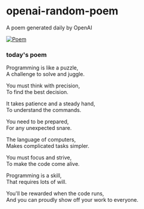 
# openai-random-poem
 A poem generated daily by OpenAI

[![Poem](https://github.com/fbiego/openai-random-poem/actions/workflows/main.yml/badge.svg)](https://github.com/fbiego/openai-random-poem/actions/workflows/main.yml)

### today's poem  
  
Programming is like a puzzle,  
A challenge to solve and juggle.  
  
You must think with precision,  
To find the best decision.  
  
It takes patience and a steady hand,  
To understand the commands.  
  
You need to be prepared,  
For any unexpected snare.  
  
The language of computers,  
Makes complicated tasks simpler.  
  
You must focus and strive,  
To make the code come alive.  
  
Programming is a skill,  
That requires lots of will.  
  
You'll be rewarded when the code runs,  
And you can proudly show off your work to everyone.